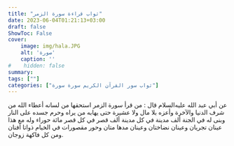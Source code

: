 ```yaml
---
title: "ثواب قراءة سورة الزمر"
date: 2023-06-04T01:21:13+03:00
draft: false
ShowToc: False
cover:
    image: img/hala.JPG
    alt: 'صورة'
    caption: ''
#    hidden: false
summary: 
tags: [""]
categories: ["ثواب سور القرآن الكريم سورة سورة"]
---
```

عن أبي
عبد الله عليه‌السلام قال : من قرأ سورة الزمر استحقها من لسانه أعطاء الله
من شرف الدنيا والآخرة وأعزه بلا مال ولا عشيرة حتى يهابه من يراه
وحرم جسده على النار وبنى له في الجنة ألف مدينة في كل مدينة ألف
قصر في كل قصر مائة حوراء وله مع هذا عينان تجريان وعينان نضاختان 
وعينان مدها متان وحور مقصورات في الخيام ذواتا أفنان ومن كل فاكهة
زوجان.


